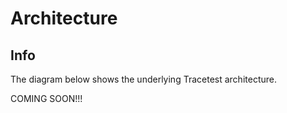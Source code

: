 # Architecture

## **Info**

The diagram below shows the underlying Tracetest architecture.

COMING SOON!!!
